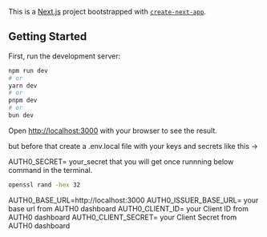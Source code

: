 This is a [Next.js](https://nextjs.org) project bootstrapped with [`create-next-app`](https://github.com/vercel/next.js/tree/canary/packages/create-next-app).

## Getting Started

First, run the development server:

```bash
npm run dev
# or
yarn dev
# or
pnpm dev
# or
bun dev
```

Open [http://localhost:3000](http://localhost:3000) with your browser to see the result.

but before that create a .env.local file with your keys and secrets like this ->

AUTH0_SECRET= your_secret that you will get once runnning below command in the terminal.
```bash
openssl rand -hex 32
```
AUTH0_BASE_URL=http://localhost:3000
AUTH0_ISSUER_BASE_URL= your base url from AUTH0 dashboard
AUTH0_CLIENT_ID= your Client ID from AUTH0 dashboard
AUTH0_CLIENT_SECRET= your Client Secret from AUTH0 dashboard

